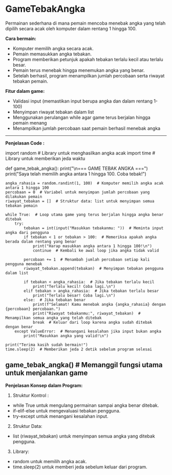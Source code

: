 # GameTebakAngka
Permainan sederhana di mana pemain mencoba menebak angka yang telah dipilih secara acak oleh komputer dalam rentang 1 hingga 100.

**Cara bermain:**
- Komputer memilih angka secara acak.
- Pemain memasukkan angka tebakan.
- Program memberikan petunjuk apakah tebakan terlalu kecil atau terlalu besar.
- Pemain terus menebak hingga menemukan angka yang benar.
- Setelah berhasil, program menampilkan jumlah percobaan serta riwayat tebakan pemain.
  
**Fitur dalam game:**
-	Validasi input (memastikan input berupa angka dan dalam rentang 1-100)
-	Menyimpan riwayat tebakan dalam list
-	Menggunakan perulangan while agar game terus berjalan hingga pemain menang
-	Menampilkan jumlah percobaan saat pemain berhasil menebak angka

-----------------------------------------------------------------------------------------
**Penjelasan Code :**

import random  # Library untuk menghasilkan angka acak
import time  # Library untuk memberikan jeda waktu

def game_tebak_angka():
    print("\n=== GAME TEBAK ANGKA ===")
    print("Saya telah memilih angka antara 1 hingga 100. Coba tebak!")
    
    angka_rahasia = random.randint(1, 100)  # Komputer memilih angka acak antara 1 hingga 100
    percobaan = 0  # Variabel untuk menyimpan jumlah percobaan yang dilakukan pemain
    riwayat_tebakan = []  # Struktur data: list untuk menyimpan semua tebakan pemain
    
    while True:  # Loop utama game yang terus berjalan hingga angka benar ditebak
        try:
            tebakan = int(input("Masukkan tebakanmu: "))  # Meminta input angka dari pengguna
            if tebakan < 1 or tebakan > 100:  # Memeriksa apakah angka berada dalam rentang yang benar
                print("Harap masukkan angka antara 1 hingga 100!\n")
                continue  # Kembali ke awal loop jika angka tidak valid
            
            percobaan += 1  # Menambah jumlah percobaan setiap kali pengguna menebak
            riwayat_tebakan.append(tebakan)  # Menyimpan tebakan pengguna dalam list
            
            if tebakan < angka_rahasia:  # Jika tebakan terlalu kecil
                print("Terlalu kecil! Coba lagi.\n")
            elif tebakan > angka_rahasia:  # Jika tebakan terlalu besar
                print("Terlalu besar! Coba lagi.\n")
            else:  # Jika tebakan benar
                print(f"Selamat! Kamu menebak angka {angka_rahasia} dengan {percobaan} percobaan.")
                print("Riwayat tebakanmu:", riwayat_tebakan)  # Menampilkan semua angka yang telah ditebak
                break  # Keluar dari loop karena angka sudah ditebak dengan benar
        except ValueError:  # Menangani kesalahan jika input bukan angka
            print("Masukkan angka yang valid!\n")
    
    print("Terima kasih sudah bermain!")
    time.sleep(2)  # Memberikan jeda 2 detik sebelum program selesai

game_tebak_angka()  # Memanggil fungsi utama untuk menjalankan game
-----------------------------------------------------------------------------------------------

**Penjelasan Konsep dalam Program:**
1. Struktur Kontrol :
-	while True untuk mengulang permainan sampai angka benar ditebak.
-	if-elif-else untuk mengevaluasi tebakan pengguna.
-	try-except untuk menangani kesalahan input.
2. Struktur Data:
-	list (riwayat_tebakan) untuk menyimpan semua angka yang ditebak pengguna.
3. Library:
-	random untuk memilih angka acak.
-	time.sleep(2) untuk memberi jeda sebelum keluar dari program.
